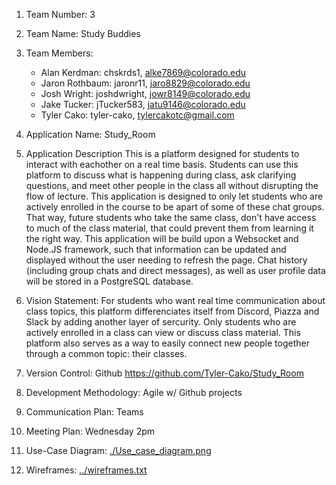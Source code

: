 1. Team Number: 3
2. Team Name: Study Buddies
3. Team Members:
   - Alan Kerdman: chskrds1, alke7869@colorado.edu
   - Jaron Rothbaum: jaronr11, jaro8829@colorado.edu
   - Josh Wright: joshdwright, jowr8149@colorado.edu
   - Jake Tucker: jTucker583, jatu9146@colorado.edu
   - Tyler Cako: tyler-cako, tylercakotc@gmail.com
4. Application Name: Study_Room
5. Application Description
   This is a platform designed for students to interact with eachother on a real time basis. Students can use this platform to discuss what is happening during class, ask clarifying questions, and meet other people in the class all without disrupting the flow of lecture.
   This application is designed to only let students who are actively enrolled in the course to be apart of some of these chat groups. That way, future students who take the same class, don't have access to much of the class material, that could prevent them from learning it the right way. This application will be build upon a Websocket and Node.JS framework, such that information can be updated and displayed without the user needing to refresh the page. Chat history (including group chats and direct messages), as well as user profile data will be stored in a PostgreSQL database.

6. Vision Statement:
   For students who want real time communication about class topics, this platform differenciates itself from Discord, Piazza and Slack by adding another layer of sercurity. Only students who are actively enrolled in a class can view or discuss class material. This platform also serves as a way to easily connect new people together through a common topic: their classes.

7. Version Control: Github https://github.com/Tyler-Cako/Study_Room
8. Development Methodology: Agile w/ Github projects
9. Communication Plan: Teams
10. Meeting Plan: Wednesday 2pm
11. Use-Case Diagram: [./Use_case_diagram.png](./Use_case_diagram.png)
12. Wireframes: [../wireframes.txt](../wireframes.txt)